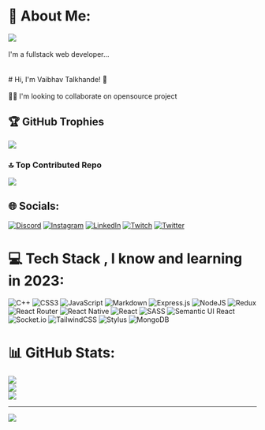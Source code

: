 # 💫 About Me:
<img src="https://avatars.githubusercontent.com/u/49303222?s=40&v=4"><br><br>I'm a fullstack web developer...<br><br><br># Hi, I'm Vaibhav Talkhande! 👋<br><br>👩‍💻 I'm looking to collaborate on opensource project
## 🏆 GitHub Trophies
![](https://github-profile-trophy.vercel.app/?username=VaibhavTalkhande&theme=radical&no-frame=false&no-bg=false&margin-w=4)
### 🔝 Top Contributed Repo
![](https://github-contributor-stats.vercel.app/api?username=VaibhavTalkhande&limit=5&theme=radical&combine_all_yearly_contributions=true)
## 🌐 Socials:
[![Discord](https://img.shields.io/badge/Discord-%237289DA.svg?logo=discord&logoColor=white)](https://discord.gg/VaibhavTalkhande#2414) [![Instagram](https://img.shields.io/badge/Instagram-%23E4405F.svg?logo=Instagram&logoColor=white)](https://instagram.com/vaibhavtalkhande) [![LinkedIn](https://img.shields.io/badge/LinkedIn-%230077B5.svg?logo=linkedin&logoColor=white)](https://linkedin.com/in/vaibhav-talkhande-82601b16b) [![Twitch](https://img.shields.io/badge/Twitch-%239146FF.svg?logo=Twitch&logoColor=white)](https://twitch.tv/vaibhavtalkhande) [![Twitter](https://img.shields.io/badge/Twitter-%231DA1F2.svg?logo=Twitter&logoColor=white)](https://twitter.com/VaibhavT27) 

# 💻 Tech Stack , I know and learning in 2023:
![C++](https://img.shields.io/badge/c++-%2300599C.svg?style=for-the-badge&logo=c%2B%2B&logoColor=white) ![CSS3](https://img.shields.io/badge/css3-%231572B6.svg?style=for-the-badge&logo=css3&logoColor=white)  ![JavaScript](https://img.shields.io/badge/javascript-%23323330.svg?style=for-the-badge&logo=javascript&logoColor=%23F7DF1E) ![Markdown](https://img.shields.io/badge/markdown-%23000000.svg?style=for-the-badge&logo=markdown&logoColor=white) ![Express.js](https://img.shields.io/badge/express.js-%23404d59.svg?style=for-the-badge&logo=express&logoColor=%2361DAFB) ![NodeJS](https://img.shields.io/badge/node.js-6DA55F?style=for-the-badge&logo=node.js&logoColor=white) ![Redux](https://img.shields.io/badge/redux-%23593d88.svg?style=for-the-badge&logo=redux&logoColor=white) ![React Router](https://img.shields.io/badge/React_Router-CA4245?style=for-the-badge&logo=react-router&logoColor=white) ![React Native](https://img.shields.io/badge/react_native-%2320232a.svg?style=for-the-badge&logo=react&logoColor=%2361DAFB) ![React](https://img.shields.io/badge/react-%2320232a.svg?style=for-the-badge&logo=react&logoColor=%2361DAFB) ![SASS](https://img.shields.io/badge/SASS-hotpink.svg?style=for-the-badge&logo=SASS&logoColor=white) ![Semantic UI React](https://img.shields.io/badge/Semantic%20UI%20React-%2335BDB2.svg?style=for-the-badge&logo=SemanticUIReact&logoColor=white) ![Socket.io](https://img.shields.io/badge/Socket.io-black?style=for-the-badge&logo=socket.io&badgeColor=010101)  ![TailwindCSS](https://img.shields.io/badge/tailwindcss-%2338B2AC.svg?style=for-the-badge&logo=tailwind-css&logoColor=white) ![Stylus](https://img.shields.io/badge/stylus-%23ff6347.svg?style=for-the-badge&logo=stylus&logoColor=white) ![MongoDB](https://img.shields.io/badge/MongoDB-%234ea94b.svg?style=for-the-badge&logo=mongodb&logoColor=white) 
# 📊 GitHub Stats:
![](https://github-readme-stats.vercel.app/api?username=VaibhavTalkhande&theme=radical&hide_border=false&include_all_commits=true&count_private=true)<br/>
![](https://github-readme-streak-stats.herokuapp.com/?user=VaibhavTalkhande&theme=radical&hide_border=false)<br/>
![](https://github-readme-stats.vercel.app/api/top-langs/?username=VaibhavTalkhande&theme=radical&hide_border=false&include_all_commits=true&count_private=true&layout=compact)




---
[![](https://visitcount.itsvg.in/api?id=VaibhavTalkhande&icon=0&color=1)](https://visitcount.itsvg.in)

<!-- Proudly created with GPRM ( https://gprm.itsvg.in ) -->
